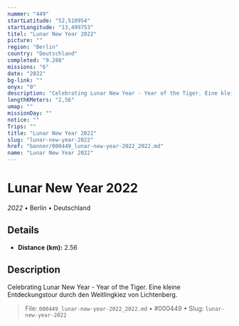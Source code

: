 ```yaml
---
nummer: "449"
startLatitude: "52,510954"
startLongitude: "13,499753"
titel: "Lunar New Year 2022"
picture: ""
region: "Berlin"
country: "Deutschland"
completed: "9.288"
missions: "6"
date: "2022"
bg-link: ""
onyx: "0"
description: "Celebrating Lunar New Year - Year of the Tiger. Eine kleine Entdeckungstour durch den Weitlingkiez von Lichtenberg."
lengthKMeters: "2,56"
umap: ""
missionDay: ""
notice: ""
Trips: ""
title: "Lunar New Year 2022"
slug: "lunar-new-year-2022"
href: "banner/000449_lunar-new-year-2022_2022.md"
name: "Lunar New Year 2022"
---
```

# Lunar New Year 2022

*2022* • Berlin • Deutschland





## Details
- **Distance (km):** 2.56






## Description
Celebrating Lunar New Year - Year of the Tiger. Eine kleine Entdeckungstour durch den Weitlingkiez von Lichtenberg.




> File: `000449_lunar-new-year-2022_2022.md` • #000449 • Slug: `lunar-new-year-2022`

